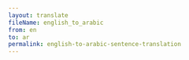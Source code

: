 ```yaml
--- 
layout: translate 
fileName: english_to_arabic 
from: en
to: ar 
permalink: english-to-arabic-sentence-translation
---
```

